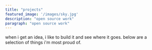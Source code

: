 ```yaml
---
title: "projects"
featured_image: '/images/sky.jpg'
description: "open source work"
paragraph: "open source work"
---
```


when i get an idea, i like to build it and see where it goes. 
below are a selection of things i'm most proud of.

